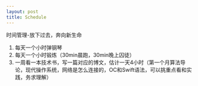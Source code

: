 ```yaml
---
layout: post
title: Schedule
---
```






时间管理-放下过去，奔向新生命

1. 每天一个小时弹钢琴
2. 每天一个小时锻炼（30min晨跑，30min晚上囚徒）
3. 一周看一本技术书，写一篇对应的博文，估计一天4小时（第一个月算法导论，现代操作系统，网络是怎么连接的，OC和Swift语法，可以挑重点看和实践，务求理解）